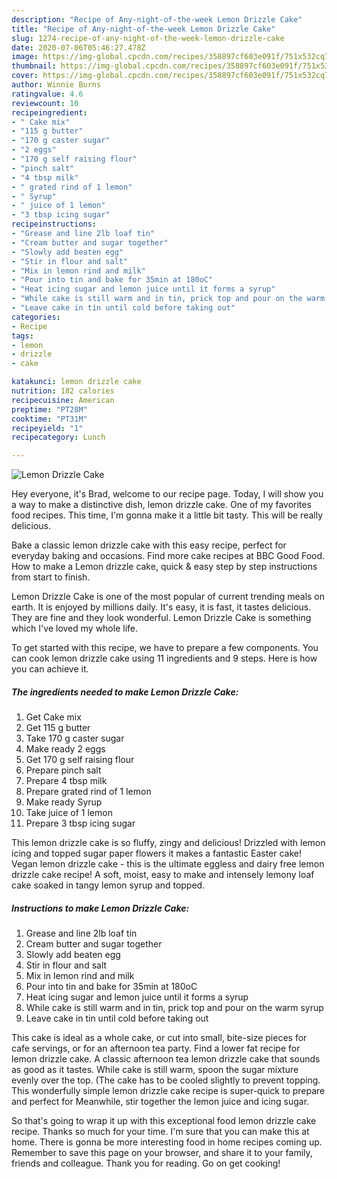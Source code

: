 ```yaml
---
description: "Recipe of Any-night-of-the-week Lemon Drizzle Cake"
title: "Recipe of Any-night-of-the-week Lemon Drizzle Cake"
slug: 1274-recipe-of-any-night-of-the-week-lemon-drizzle-cake
date: 2020-07-06T05:46:27.478Z
image: https://img-global.cpcdn.com/recipes/358897cf603e091f/751x532cq70/lemon-drizzle-cake-recipe-main-photo.jpg
thumbnail: https://img-global.cpcdn.com/recipes/358897cf603e091f/751x532cq70/lemon-drizzle-cake-recipe-main-photo.jpg
cover: https://img-global.cpcdn.com/recipes/358897cf603e091f/751x532cq70/lemon-drizzle-cake-recipe-main-photo.jpg
author: Winnie Burns
ratingvalue: 4.6
reviewcount: 10
recipeingredient:
- " Cake mix"
- "115 g butter"
- "170 g caster sugar"
- "2 eggs"
- "170 g self raising flour"
- "pinch salt"
- "4 tbsp milk"
- " grated rind of 1 lemon"
- " Syrup"
- " juice of 1 lemon"
- "3 tbsp icing sugar"
recipeinstructions:
- "Grease and line 2lb loaf tin"
- "Cream butter and sugar together"
- "Slowly add beaten egg"
- "Stir in flour and salt"
- "Mix in lemon rind and milk"
- "Pour into tin and bake for 35min at 180oC"
- "Heat icing sugar and lemon juice until it forms a syrup"
- "While cake is still warm and in tin, prick top and pour on the warm syrup"
- "Leave cake in tin until cold before taking out"
categories:
- Recipe
tags:
- lemon
- drizzle
- cake

katakunci: lemon drizzle cake 
nutrition: 182 calories
recipecuisine: American
preptime: "PT28M"
cooktime: "PT31M"
recipeyield: "1"
recipecategory: Lunch

---
```



![Lemon Drizzle Cake](https://img-global.cpcdn.com/recipes/358897cf603e091f/751x532cq70/lemon-drizzle-cake-recipe-main-photo.jpg)

Hey everyone, it's Brad, welcome to our recipe page. Today, I will show you a way to make a distinctive dish, lemon drizzle cake. One of my favorites food recipes. This time, I'm gonna make it a little bit tasty. This will be really delicious.

Bake a classic lemon drizzle cake with this easy recipe, perfect for everyday baking and occasions. Find more cake recipes at BBC Good Food. How to make a Lemon drizzle cake, quick &amp; easy step by step instructions from start to finish.

Lemon Drizzle Cake is one of the most popular of current trending meals on earth. It is enjoyed by millions daily. It's easy, it is fast, it tastes delicious. They are fine and they look wonderful. Lemon Drizzle Cake is something which I've loved my whole life.


To get started with this recipe, we have to prepare a few components. You can cook lemon drizzle cake using 11 ingredients and 9 steps. Here is how you can achieve it.

<!--inarticleads1-->

##### The ingredients needed to make Lemon Drizzle Cake:

1. Get  Cake mix
1. Get 115 g butter
1. Take 170 g caster sugar
1. Make ready 2 eggs
1. Get 170 g self raising flour
1. Prepare pinch salt
1. Prepare 4 tbsp milk
1. Prepare  grated rind of 1 lemon
1. Make ready  Syrup
1. Take  juice of 1 lemon
1. Prepare 3 tbsp icing sugar


This lemon drizzle cake is so fluffy, zingy and delicious! Drizzled with lemon icing and topped sugar paper flowers it makes a fantastic Easter cake! Vegan lemon drizzle cake - this is the ultimate eggless and dairy free lemon drizzle cake recipe! A soft, moist, easy to make and intensely lemony loaf cake soaked in tangy lemon syrup and topped. 

<!--inarticleads2-->

##### Instructions to make Lemon Drizzle Cake:

1. Grease and line 2lb loaf tin
1. Cream butter and sugar together
1. Slowly add beaten egg
1. Stir in flour and salt
1. Mix in lemon rind and milk
1. Pour into tin and bake for 35min at 180oC
1. Heat icing sugar and lemon juice until it forms a syrup
1. While cake is still warm and in tin, prick top and pour on the warm syrup
1. Leave cake in tin until cold before taking out


This cake is ideal as a whole cake, or cut into small, bite-size pieces for cafe servings, or for an afternoon tea party. Find a lower fat recipe for lemon drizzle cake. A classic afternoon tea lemon drizzle cake that sounds as good as it tastes. While cake is still warm, spoon the sugar mixture evenly over the top. (The cake has to be cooled slightly to prevent topping. This wonderfully simple lemon drizzle cake recipe is super-quick to prepare and perfect for Meanwhile, stir together the lemon juice and icing sugar. 

So that's going to wrap it up with this exceptional food lemon drizzle cake recipe. Thanks so much for your time. I'm sure that you can make this at home. There is gonna be more interesting food in home recipes coming up. Remember to save this page on your browser, and share it to your family, friends and colleague. Thank you for reading. Go on get cooking!
